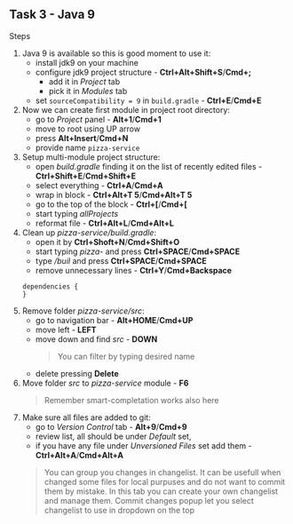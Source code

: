 ## Task 3 - Java 9



Steps
1. Java 9 is available so this is good moment to use it:
   * install jdk9 on your machine
   * configure jdk9 project structure - **Ctrl+Alt+Shift+S**/**Cmd+;**
     * add it in *Project* tab
     * pick it in *Modules* tab
   * set `sourceCompatibility = 9` in `build.gradle` - **Ctrl+E**/**Cmd+E**
1. Now we can create first module in project root directory:
    * go to *Project* panel - **Alt+1**/**Cmd+1**
    * move to root using UP arrow
    * press **Alt+Insert**/**Cmd+N**
    * provide name `pizza-service`
1. Setup multi-module project structure:
    * open *build.gradle* finding it on the list of recently edited files - **Ctrl+Shift+E**/**Cmd+Shift+E**
    * select everything - **Ctrl+A**/**Cmd+A**
    * wrap in block - **Ctrl+Alt+T 5**/**Cmd+Alt+T 5**
    * go to the top of the block - **Ctrl+\[**/**Cmd+\[**
    * start typing *allProjects*
    * reformat file - **Ctrl+Alt+L**/**Cmd+Alt+L**
1. Clean up *pizza-service/build.gradle*:
    * open it by **Ctrl+Shoft+N**/**Cmd+Shift+O**
    * start typing *pizza-* and press **Ctrl+SPACE**/**Cmd+SPACE**
    * type */buil* and press **Ctrl+SPACE**/**Cmd+SPACE**
    * remove unnecessary lines - **Ctrl+Y**/**Cmd+Backspace**
    ```
    dependencies {
    }
    ```
1. Remove folder *pizza-service/src*:
    * go to navigation bar - **Alt+HOME**/**Cmd+UP**
    * move left - **LEFT**
    * move down and find *src* - **DOWN**
      > You can filter by typing desired name
    * delete pressing **Delete**
1. Move folder *src* to *pizza-service* module - **F6**
    > Remember smart-completation works also here
1. Make sure all files are added to git:
    * go to *Version Control* tab - **Alt+9**/**Cmd+9**
    * review list, all should be under *Default* set,
    * if you have any file under *Unversioned Files* set add them - **Ctrl+Alt+A**/**Cmd+Alt+A**
    > You can group you changes in changelist.
    It can be usefull when changed some files for local purpuses and do not want to commit them by mistake.
    In this tab you can create your own changelist and manage them.
    Commit changes popup let you select changelist to use in dropdown on the top
